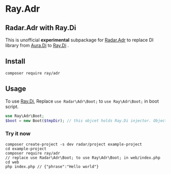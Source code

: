 # Ray.Adr

## Radar.Adr with Ray.Di

This is unofficial **experimental** subpackage for [Radar.Adr](https://github.com/radarphp/Radar.Adr) to replace DI library from [Aura.Di](https://github.com/auraphp/Aura.Di) to [Ray.Di](https://github.com/ray-di/Ray.Di) .

## Install

```
composer require ray/adr
```

## Usage

To use [Ray.Di](https://github.com/ray-di/Ray.Di), Replace `use Radar\Adr\Boot;` to `use Ray\Adr\Boot;` in boot script.

```php
use Ray\Adr\Boot;
$boot = new Boot($tmpDir); // this objcet holds Ray.Di injector. Objects will be instatiated with Ray.Di.

```
### Try it now

```
composer create-project -s dev radar/project example-project
cd example-project
composer require ray/adr
// replace use Radar\Adr\Boot; to use Ray\Adr\Boot; in web/index.php
cd web
php index.php // {"phrase":"Hello world"}
```
